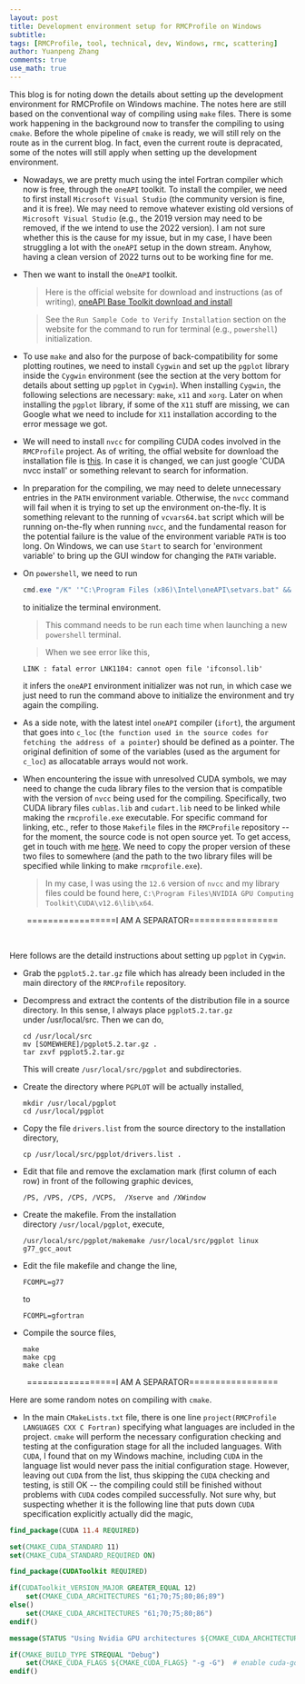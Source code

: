 ```yaml
---
layout: post
title: Development environment setup for RMCProfile on Windows
subtitle:
tags: [RMCProfile, tool, technical, dev, Windows, rmc, scattering]
author: Yuanpeng Zhang
comments: true
use_math: true
---
```


<style>
    .faq-container {
        margin: 0 auto;
    }
    .faq-question {
        margin-bottom: 10px;
        font-weight: bold;
        cursor: pointer;
    }
    .faq-answer {
        display: none;
        margin-bottom: 20px;
    }
    .callout {
        background-color: #e8f4fd; /* Light blue background */
        border-left: 5px solid #007BFF; /* Blue accent on the left */
        box-shadow: 0 2px 5px rgba(0,0,0,0.1); /* Subtle shadow for depth */
        font-family: Arial, sans-serif; /* Ensuring the font is consistent */
    }
    .multiline-span {
        display: block; /* or display: inline-block; */
    }
</style>

This blog is for noting down the details about setting up the development environment for RMCProfile on Windows machine. The notes here are still based on the conventional way of compiling using `make` files. There is some work happening in the background now to transfer the compiling to using `cmake`. Before the whole pipeline of `cmake` is ready, we will still rely on the route as in the current blog. In fact, even the current route is depracated, some of the notes will still apply when setting up the development environment.

- Nowadays, we are pretty much using the intel Fortran compiler which now is free, through the `oneAPI` toolkit. To install the compiler, we need to first install `Microsoft Visual Studio` (the community version is fine, and it is free). We may need to remove whatever existing old versions of `Microsoft Visual Studio` (e.g., the 2019 version may need to be removed, if the we intend to use the 2022 version). I am not sure whether this is the cause for my issue, but in my case, I have been struggling a lot with the `oneAPI` setup in the down stream. Anyhow, having a clean version of 2022 turns out to be working fine for me.

- Then we want to install the `OneAPI` toolkit.

   > Here is the official website for download and instructions (as of writing), [oneAPI Base Toolkit download and install](https://www.intel.com/content/www/us/en/developer/tools/oneapi/base-toolkit-download.html?operatingsystem=windows)

   > See the `Run Sample Code to Verify Installation` section on the website for the command to run for terminal (e.g., `powershell`) initialization.

- To use `make` and also for the purpose of back-compatibility for some plotting routines, we need to install `Cygwin` and set up the `pgplot` library inside the `Cygwin` environment (see the section at the very bottom for details about setting up `pgplot` in `Cygwin`). When installing `Cygwin`, the following selections are necessary: `make`, `x11` and `xorg`. Later on when installing the `pgplot` library, if some of the `X11` stuff are missing, we can Google what we need to include for `X11` installation according to the error message we got.

- We will need to install `nvcc` for compiling CUDA codes involved in the `RMCProfile` project. As of writing, the offial website for download the installation file is [this](https://developer.nvidia.com/cuda-downloads). In case it is changed, we can just google 'CUDA nvcc install' or something relevant to search for information.

- In preparation for the compiling, we may need to delete unnecessary entries in the `PATH` environment variable. Otherwise, the `nvcc` command will fail when it is trying to set up the environment on-the-fly. It is something relevant to the running of `vcvars64.bat` script which will be running on-the-fly when running `nvcc`, and the fundamental reason for the potential failure is the value of the environment variable `PATH` is too long. On Windows, we can use `Start` to search for 'environment variable' to bring up the GUI window for changing the `PATH` variable.

- On `powershell`, we need to run

   ```powershell
   cmd.exe "/K" '"C:\Program Files (x86)\Intel\oneAPI\setvars.bat" && powershell'
   ```

    to initialize the terminal environment.

   > This command needs to be run each time when launching a new `powershell` terminal.

   > When we see error like this,

   ```
   LINK : fatal error LNK1104: cannot open file 'ifconsol.lib'
   ```

   it infers the `oneAPI` environment initializer was not run, in which case we just need to run the command above to initialize the environment and try again the compiling.

- As a side note, with the latest intel `oneAPI` compiler (`ifort`), the argument that goes into `c_loc` (`the function used in the source codes for fetching the address of a pointer`) should be defined as a pointer. The original definition of some of the variables (used as the argument for `c_loc`) as allocatable arrays would not work.

- When encountering the issue with unresolved CUDA symbols, we may need to change the cuda library files to the version that is compatible with the version of `nvcc` being used for the compiling. Specifically, two CUDA library files `cublas.lib` and `cudart.lib` need to be linked while making the `rmcprofile.exe` executable. For specific command for linking, etc., refer to those `Makefile` files in the `RMCProfile` repository -- for the moment, the source code is not open source yet. To get access, get in touch with me <a href="https://iris2020.net/contact/" target="_blank">here</a>. We need to copy the proper version of these two files to somewhere (and the path to the two library files will be specified while linking to make `rmcprofile.exe`).

   > In my case, I was using the `12.6` version of `nvcc` and my library files could be found here, `C:\Program Files\NVIDIA GPU Computing Toolkit\CUDA\v12.6\lib\x64`.

<p style="text-align: center;">=================I AM A SEPARATOR=================</p>

<br />

Here follows are the detaild instructions about setting up `pgplot` in `Cygwin`.

- Grab the `pgplot5.2.tar.gz` file which has already been included in the main directory of the `RMCProfile` repository.

- Decompress and extract the contents of the distribution file in a source directory. In this sense, I always place `pgplot5.2.tar.gz` under /usr/local/src. Then we can do,

    ```
    cd /usr/local/src
    mv [SOMEWHERE]/pgplot5.2.tar.gz .
    tar zxvf pgplot5.2.tar.gz
    ```

    This will create `/usr/local/src/pgplot` and subdirectories.

- Create the directory where `PGPLOT` will be actually installed,

    ```
    mkdir /usr/local/pgplot
    cd /usr/local/pgplot
    ```

- Copy the file `drivers.list` from the source directory to the installation directory,

    ```
    cp /usr/local/src/pgplot/drivers.list .
    ```

- Edit that file and remove the exclamation mark (first column of each row) in front of the following graphic devices,

    ```
    /PS, /VPS, /CPS, /VCPS,  /Xserve and /XWindow
    ```

- Create the makefile. From the installation directory `/usr/local/pgplot`, execute,

    ```
    /usr/local/src/pgplot/makemake /usr/local/src/pgplot linux g77_gcc_aout
    ```

- Edit the file makefile and change the line,

    ```
    FCOMPL=g77
    ```

    to

    ```
    FCOMPL=gfortran
    ```

- Compile the source files,

    ```
    make
    make cpg
    make clean
    ```

<p style="text-align: center;">=================I AM A SEPARATOR=================</p>

Here are some random notes on compiling with `cmake`.

- In the main `CMakeLists.txt` file, there is one line `project(RMCProfile LANGUAGES CXX C Fortran)` specifying what languages are included in the project. `cmake` will perform the necessary configuration checking and testing at the configuration stage for all the included languages. With `CUDA`, I found that on my Windows machine, including `CUDA` in the language list would never pass the initial configuration stage. However, leaving out `CUDA` from the list, thus skipping the `CUDA` checking and testing, is still OK -- the compiling could still be finished without problems with `CUDA` codes compiled successfully. Not sure why, but suspecting whether it is the following line that puts down `CUDA` specification explicitly actually did the magic,

```cmake
find_package(CUDA 11.4 REQUIRED)

set(CMAKE_CUDA_STANDARD 11)
set(CMAKE_CUDA_STANDARD_REQUIRED ON)

find_package(CUDAToolkit REQUIRED)

if(CUDAToolkit_VERSION_MAJOR GREATER_EQUAL 12)
    set(CMAKE_CUDA_ARCHITECTURES "61;70;75;80;86;89")
else()
    set(CMAKE_CUDA_ARCHITECTURES "61;70;75;80;86")
endif()

message(STATUS "Using Nvidia GPU architectures ${CMAKE_CUDA_ARCHITECTURES}")

if(CMAKE_BUILD_TYPE STREQUAL "Debug")
    set(CMAKE_CUDA_FLAGS ${CMAKE_CUDA_FLAGS} "-g -G")  # enable cuda-gdb
endif()
```